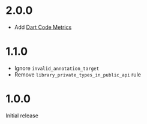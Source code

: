# 2.0.0

 - Add [Dart Code Metrics](https://dartcodemetrics.dev)

# 1.1.0

 - Ignore `invalid_annotation_target`
 - Remove `library_private_types_in_public_api` rule

# 1.0.0

Initial release